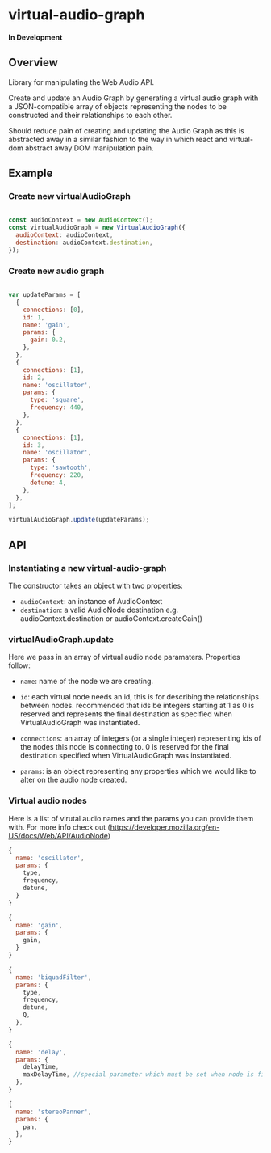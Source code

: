 # virtual-audio-graph

**In Development**

## Overview

Library for manipulating the Web Audio API.

Create and update an Audio Graph by generating a virtual audio graph with a JSON-compatible array of objects representing the nodes to be constructed and their relationships to each other.

Should reduce pain of creating and updating the Audio Graph as this is abstracted away in a similar fashion to the way in which react and virtual-dom abstract away DOM manipulation pain.

## Example

### Create new virtualAudioGraph
```javascript

const audioContext = new AudioContext();
const virtualAudioGraph = new VirtualAudioGraph({
  audioContext: audioContext,
  destination: audioContext.destination,
});

```

### Create new audio graph

```javascript

var updateParams = [
  {
    connections: [0],
    id: 1,
    name: 'gain',
    params: {
      gain: 0.2,
    },
  },
  {
    connections: [1],
    id: 2,
    name: 'oscillator',
    params: {
      type: 'square',
      frequency: 440,
    },
  },
  {
    connections: [1],
    id: 3,
    name: 'oscillator',
    params: {
      type: 'sawtooth',
      frequency: 220,
      detune: 4,
    },
  },
];

virtualAudioGraph.update(updateParams);

```

## API

### Instantiating a new virtual-audio-graph

The constructor takes an object with two properties:
- `audioContext`: an instance of AudioContext
- `destination`: a valid AudioNode destination e.g. audioContext.destination or audioContext.createGain()

### virtualAudioGraph.update

Here we pass in an array of virtual audio node paramaters. Properties follow:

- `name`: name of the node we are creating.

- `id`: each virtual node needs an id, this is for describing the relationships between nodes. recommended that ids be integers starting at 1 as 0 is reserved and represents the final destination as specified when VirtualAudioGraph was instantiated.

- `connections`: an array of integers (or a single integer) representing ids of the nodes this node is connecting to. 0 is reserved for the final destination specified when VirtualAudioGraph was instantiated.

- `params`: is an object representing any properties which we would like to alter on the audio node created.

### Virtual audio nodes

Here is a list of virutal audio names and the params you can provide them with. For more info check out (https://developer.mozilla.org/en-US/docs/Web/API/AudioNode)

```javascript
{
  name: 'oscillator',
  params: {
    type,
    frequency,
    detune,
  }
}
```

```javascript
{
  name: 'gain',
  params: {
    gain,
  }
}
```

```javascript
{
  name: 'biquadFilter',
  params: {
    type,
    frequency,
    detune,
    Q,
  },
}
```

```javascript
{
  name: 'delay',
  params: {
    delayTime,
    maxDelayTime, //special parameter which must be set when node is first created, it cannot be altered thereafter
  },
}
```

```javascript
{
  name: 'stereoPanner',
  params: {
    pan,
  },
}
```
